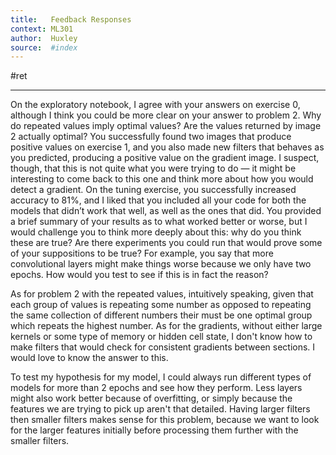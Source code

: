 ```yaml
---
title:   Feedback Responses
context: ML301
author:  Huxley
source:  #index
---
```


#ret 

---



On the exploratory notebook, I agree with your answers on exercise 0, although I think you could be more clear on your answer to problem 2. Why do repeated values imply optimal values? Are the values returned by image 2 actually optimal? You successfully found two images that produce positive values on exercise 1, and you also made new filters that behaves as you predicted, producing a positive value on the gradient image. I suspect, though, that this is not quite what you were trying to do — it might be interesting to come back to this one and think more about how you would detect a gradient. On the tuning exercise, you successfully increased accuracy to 81%, and I liked that you included all your code for both the models that didn’t work that well, as well as the ones that did. You provided a brief summary of your results as to what worked better or worse, but I would challenge you to think more deeply about this: why do you think these are true? Are there experiments you could run that would prove some of your suppositions to be true? For example, you say that more convolutional layers might make things worse because we only have two epochs. How would you test to see if this is in fact the reason?

As for problem 2 with the repeated values, intuitively speaking, given that each group of values is repeating some number as opposed to repeating the same collection of different numbers their must be one optimal group which repeats the highest number.
As for the gradients, without either large kernels or some type of memory or hidden cell state, I don't know how to make filters that would check for consistent gradients between sections. I would love to know the answer to this.

To test my hypothesis for my model, I could always run different types of models for more than 2 epochs and see how they perform. Less layers might also work better because of overfitting, or simply because the features we are trying to pick up aren't that detailed. Having larger filters then smaller filters makes sense for this problem, because we want to look for the larger features initially before processing them further with the smaller filters.
